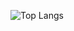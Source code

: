 ![Top Langs](https://github-readme-stats.vercel.app/api/top-langs/?username=gborneGit&layout=compact&&hide_border=true&hide=Objective-C,Roff,Hack&theme=tokyonight)
